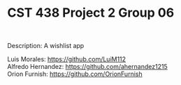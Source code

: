 <h1> CST 438 Project 2 Group 06</h1><br>

Description: A wishlist app

Luis Morales: https://github.com/LuiM112<br>
Alfredo Hernandez: https://github.com/ahernandez1215 <br>
Orion Furnish: https://github.com/OrionFurnish
